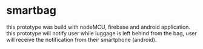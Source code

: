 # smartbag
this prototype was build with nodeMCU, firebase and android application. this prototype will notify user while luggage is left behind from the bag, user will receive the notification from their smartphone (android).
